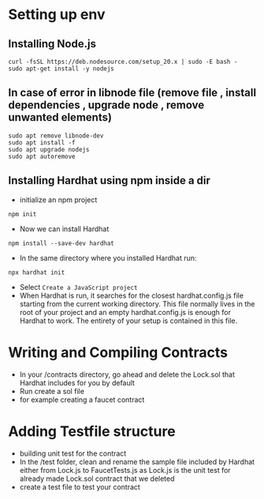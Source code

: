 # Setting up env

## Installing Node.js 
```
curl -fsSL https://deb.nodesource.com/setup_20.x | sudo -E bash -
sudo apt-get install -y nodejs
```
## In case of error in libnode file (remove file , install dependencies , upgrade node , remove unwanted elements)

```
sudo apt remove libnode-dev
sudo apt install -f
sudo apt upgrade nodejs
sudo apt autoremove
```

## Installing Hardhat using npm inside a dir 

- initialize an npm project
```
npm init
```
- Now we can install Hardhat
```
npm install --save-dev hardhat
```
- In the same directory where you installed Hardhat run:
```
npx hardhat init
```
- Select `Create a JavaScript project`
- When Hardhat is run, it searches for the closest hardhat.config.js file starting from the current working directory. This file normally lives in the root of your project and an empty hardhat.config.js is enough for Hardhat to work. The entirety of your setup is contained in this file.

# Writing and Compiling Contracts 
- In your /contracts directory, go ahead and delete the Lock.sol that Hardhat includes for you by default
- Run create a sol file
- for example creating a faucet contract

# Adding Testfile structure 
- building unit test for the contract
- In the /test folder, clean and rename the sample file included by Hardhat either from Lock.js to FaucetTests.js as Lock.js is the unit test for already made Lock.sol contract that we deleted
- create a test file to test your contract











